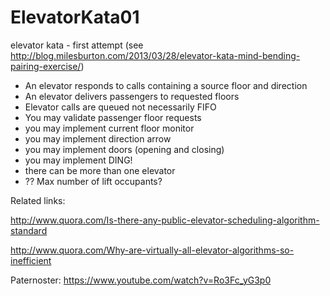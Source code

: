 # ElevatorKata01
elevator kata - first attempt (see http://blog.milesburton.com/2013/03/28/elevator-kata-mind-bending-pairing-exercise/)

- An elevator responds to calls containing a source floor and direction
- An elevator delivers passengers to requested floors
- Elevator calls are queued not necessarily FIFO
- You may validate passenger floor requests
- you may implement current floor monitor
- you may implement direction arrow
- you may implement doors (opening and closing)
- you may implement DING!
- there can be more than one elevator
- ?? Max number of lift occupants?

Related links:

http://www.quora.com/Is-there-any-public-elevator-scheduling-algorithm-standard

http://www.quora.com/Why-are-virtually-all-elevator-algorithms-so-inefficient

Paternoster: https://www.youtube.com/watch?v=Ro3Fc_yG3p0 

